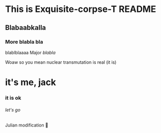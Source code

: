 # This is Exquisite-corpse-T README

## Blabaabkalla
### More blabla bla
blablblaaaa
Major *blabla*

Woaw so you mean nuclear transmutation is real (it is)
# it's me, jack
### it is ok
###### let's go

Julian modification :pizza: 